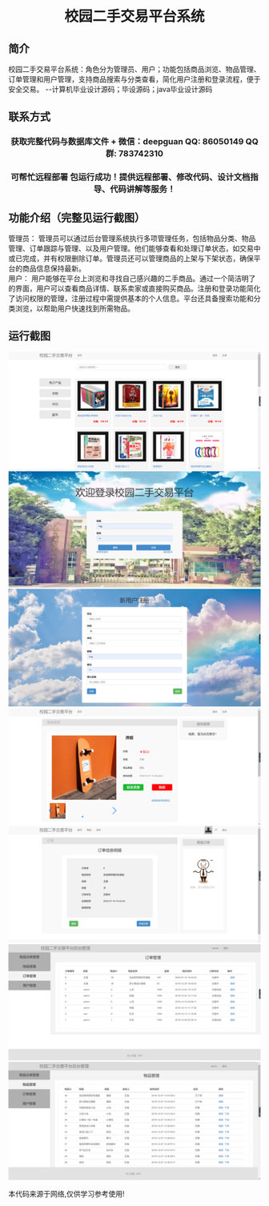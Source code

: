 <p><h1 align="center">校园二手交易平台系统</h1></p>

## 简介
校园二手交易平台系统：角色分为管理员、用户；功能包括商品浏览、物品管理、订单管理和用户管理，支持商品搜索与分类查看，简化用户注册和登录流程，便于安全交易。    --计算机毕业设计源码；毕设源码；java毕业设计源码


## 联系方式
<p><h3 align="center">获取完整代码与数据库文件 + 微信：deepguan QQ: 86050149 QQ群: 783742310</h3></p>
<p><h3 align="center">可帮忙远程部署 包运行成功！提供远程部署、修改代码、设计文档指导、代码讲解等服务！</h3></p>

## 功能介绍（完整见运行截图）
管理员： 管理员可以通过后台管理系统执行多项管理任务，包括物品分类、物品管理、订单跟踪与管理、以及用户管理。他们能够查看和处理订单状态，如交易中或已完成，并有权限删除订单。管理员还可以管理商品的上架与下架状态，确保平台的商品信息保持最新。  
用户： 用户能够在平台上浏览和寻找自己感兴趣的二手商品。通过一个简洁明了的界面，用户可以查看商品详情、联系卖家或直接购买商品。注册和登录功能简化了访问权限的管理，注册过程中需提供基本的个人信息。平台还具备搜索功能和分类浏览，以帮助用户快速找到所需物品。


## 运行截图
![](imgs/588112-20220716195045380-1744230283.png)
![](imgs/588112-20220716195053201-379431303.png)
![](imgs/588112-20220716195057432-1065294394.png)
![](imgs/588112-20220716195125476-1522782938.png)
![](imgs/588112-20220716195129934-1580998464.png)
![](imgs/588112-20220716195134384-664502199.png)
![](imgs/588112-20220716195143090-955601322.png)

<p>本代码来源于网络,仅供学习参考使用!</p>
